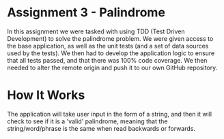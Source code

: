 # Assignment 3 - Palindrome

In this assignment we were tasked with using TDD (Test Driven Development) to solve the palindrome problem. We were given access to the base application, as well as the unit tests (and a set of data sources used by the tests). We then had to develop the application logic to ensure that all tests passed, and that there was 100% code coverage. We then needed to alter the remote origin and push it to our own GitHub repository.

# How It Works 
The application will take user input in the form of a string, and then it will check to see if it is a 'valid' palindrome, meaning that the string/word/phrase is the same when read backwards or forwards.
